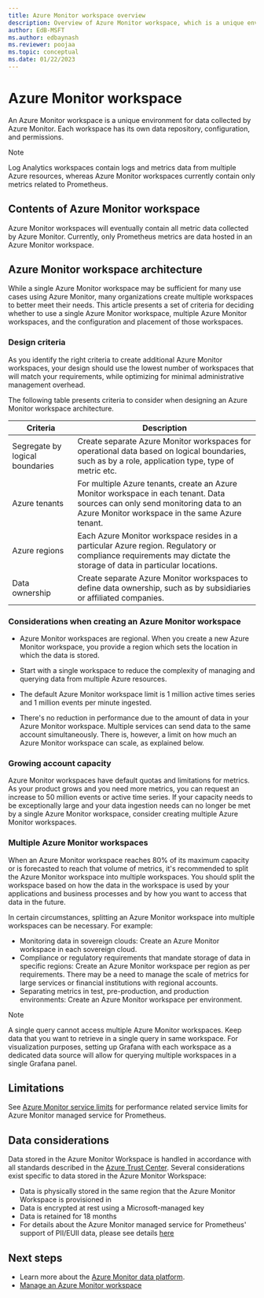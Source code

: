 ```yaml
---
title: Azure Monitor workspace overview
description: Overview of Azure Monitor workspace, which is a unique environment for data collected by Azure Monitor.
author: EdB-MSFT
ms.author: edbaynash 
ms.reviewer: poojaa
ms.topic: conceptual
ms.date: 01/22/2023
---
```


# Azure Monitor workspace
An Azure Monitor workspace is a unique environment for data collected by Azure Monitor. Each workspace has its own data repository, configuration, and permissions.

> [!Note]
> Log Analytics workspaces contain logs and metrics data from multiple Azure resources, whereas Azure Monitor workspaces currently contain only metrics related to Prometheus.
  
## Contents of Azure Monitor workspace
Azure Monitor workspaces will eventually contain all metric data collected by Azure Monitor. Currently, only Prometheus metrics are data hosted in an Azure Monitor workspace.

## Azure Monitor workspace architecture 

While a single Azure Monitor workspace may be sufficient for many use cases using Azure Monitor, many organizations create multiple workspaces to better meet their needs. This article presents a set of criteria for deciding whether to use a single Azure Monitor workspace, multiple Azure Monitor workspaces, and the configuration and placement of those workspaces. 

### Design criteria 

As you identify the right criteria to create additional Azure Monitor workspaces, your design should use the lowest number of workspaces that will match your requirements, while optimizing for minimal administrative management overhead. 

The following table presents criteria to consider when designing an Azure Monitor workspace architecture.  

|Criteria|Description|
|---|---|
|Segregate by logical boundaries |Create separate Azure Monitor workspaces for operational data based on logical boundaries, such as by a role, application type, type of metric etc.|
|Azure tenants | For multiple Azure tenants, create an Azure Monitor workspace in each tenant. Data sources can only send monitoring data to an Azure Monitor workspace in the same Azure tenant. |
|Azure regions |Each Azure Monitor workspace resides in a particular Azure region. Regulatory or compliance requirements may dictate the storage of data in particular locations. |
|Data ownership |Create separate Azure Monitor workspaces to define data ownership, such as by subsidiaries or affiliated companies.| 

### Considerations when creating an Azure Monitor workspace 

* Azure Monitor workspaces are regional. When you create a new Azure Monitor workspace, you provide a region which sets the location in which the data is stored.  

* Start with a single workspace to reduce the complexity of managing and querying data from multiple Azure resources.

* The default Azure Monitor workspace limit is 1 million active times series and 1 million events per minute ingested. 

* There's no reduction in performance due to the amount of data in your Azure Monitor workspace. Multiple services can send data to the same account simultaneously. There is, however, a limit on how much an Azure Monitor workspace can scale, as explained below.

### Growing account capacity  

Azure Monitor workspaces have default quotas and limitations for metrics. As your product grows and you need more metrics, you can request an increase to 50 million events or active time series. If your capacity needs to be exceptionally large and your data ingestion needs can no longer be met by a single Azure Monitor workspace, consider creating multiple Azure Monitor workspaces. 

### Multiple Azure Monitor workspaces  

When an Azure Monitor workspace reaches 80% of its maximum capacity or is forecasted to reach that volume of metrics, it's recommended to split the Azure Monitor workspace into multiple workspaces. You should split the workspace based on how the data in the workspace is used by your applications and business processes and by how you want to access that data in the future.  
  
In certain circumstances, splitting an Azure Monitor workspace into multiple workspaces can be necessary. For example: 
* Monitoring data in sovereign clouds: Create an Azure Monitor workspace in each sovereign cloud.  
* Compliance or regulatory requirements that mandate storage of data in specific regions: Create an Azure Monitor workspace per region as per requirements. There may be a need to manage the scale of metrics for large services or financial institutions with regional accounts. 
* Separating metrics in test, pre-production, and production environments: Create an Azure Monitor workspace per environment.

>[!Note] 
> A single query cannot access multiple Azure Monitor workspaces. Keep data that you want to retrieve in a single query in same workspace. For visualization purposes, setting up Grafana with each workspace as a dedicated data source will allow for querying multiple workspaces in a single Grafana panel. 


## Limitations
See [Azure Monitor service limits](../service-limits.md#prometheus-metrics) for performance related service limits for Azure Monitor managed service for Prometheus.


## Data considerations
Data stored in the Azure Monitor Workspace is handled in accordance with all standards described in the [Azure Trust Center](https://www.microsoft.com/en-us/trust-center?rtc=1). Several considerations exist specific to data stored in the Azure Monitor Workspace:
- Data is physically stored in the same region that the Azure Monitor Workspace is provisioned in
- Data is encrypted at rest using a Microsoft-managed key
- Data is retained for 18 months
- For details about the Azure Monitor managed service for Prometheus' support of PII/EUII data, please see details [here](./prometheus-metrics-overview.md)

## Next steps

- Learn more about the [Azure Monitor data platform](../data-platform.md).
- [Manage an Azure Monitor workspace](./azure-monitor-workspace-manage.md)
